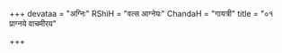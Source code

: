 +++
devataa = "अग्निः"
RShiH = "वत्स आग्नेयः"
ChandaH = "गायत्री"
title = "०१ प्राग्नये वाचमीरय"

+++
